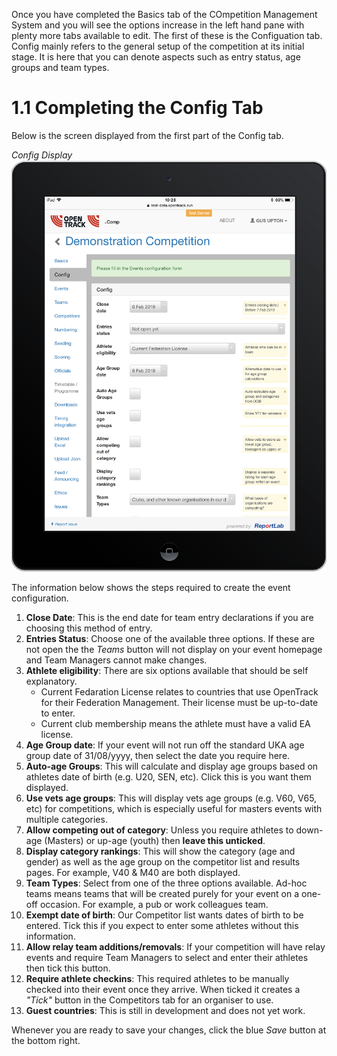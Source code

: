 <!-- TITLE: Training Manual - Config Tab -->

Once you have completed the Basics tab of the COmpetition Management System and you will see the options increase in the left hand pane with plenty more tabs available to edit. The first of these is the Configuation tab. Config mainly refers to the general setup of the competition at its initial stage. It is here that you can denote aspects such as entry status, age groups and team types. 
# 1.1 Completing the Config Tab
Below is the screen displayed from the first part of the Config tab.

*Config Display*
![Config Tab](/uploads/config/config-tab.png "Config Tab")

The information below shows the steps required to create the event configuration.

1. **Close Date**: This is the end date for team entry declarations if you are choosing this method of entry.
2. **Entries Status**: Choose one of the available three options. If these are not open the the *Teams* button will not display on your event homepage and Team Managers cannot make changes.
3. **Athlete eligibility**: There are six options available that should be self explanatory. 
	* Current Fedaration License relates to countries that use OpenTrack for their Federation Management. Their license must be up-to-date to enter.
	* Current club membership means the athlete must have a valid EA license.
4. **Age Group date**: If your event will not run off the standard UKA age group date of 31/08/yyyy, then select the date you require here. 
5. **Auto-age Groups**: This will calculate and display age groups based on athletes date of birth (e.g. U20, SEN, etc). Click this is you want them displayed.
6. **Use vets age groups**: This will display vets age groups (e.g. V60, V65, etc) for competitions, which is especially useful for masters events with multiple categories. 
7. **Allow competing out of category**: Unless you require athletes to down-age (Masters) or up-age (youth) then **leave this unticked**.
8. **Display category rankings**: This will show the category (age and gender) as well as the age group on the competitor list and results pages. For example, V40 & M40 are both displayed. 
9. **Team Types**: Select from one of the three options available. Ad-hoc teams means teams that will be created purely for your event on a one-off occasion. For example, a pub or work colleagues team.
10. **Exempt date of birth**: Our Competitor list wants dates of birth to be entered. Tick this if you expect to enter some athletes without this information.
11. **Allow relay team additions/removals**: If your competition will have relay events and require Team Managers to select and enter their athletes then tick this button. 
12. **Require athlete checkins**: This required athletes to be manually checked into their event once they arrive. When ticked it creates a *"Tick"* button in the Competitors tab for an organiser to use. 
13. **Guest countries**: This is still in development and does not yet work. 

Whenever you are ready to save your changes, click the blue *Save* button at the bottom right. 